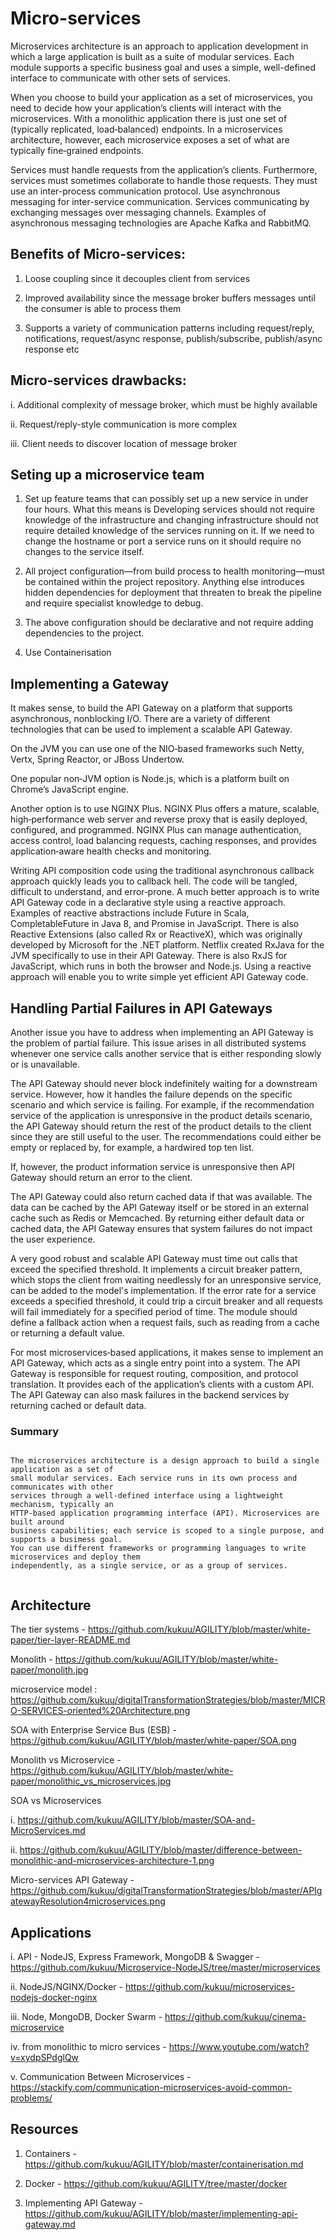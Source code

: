 # Micro-services

Microservices architecture is an approach to application development in which a large application is built as a suite of modular services. Each module supports a specific business goal and uses a simple, well-defined interface to communicate with other sets of services.

When you choose to build your application as a set of microservices, you need to decide how your application’s clients will interact with the microservices. With a monolithic application there is just one set of (typically replicated, load‑balanced) endpoints. In a microservices architecture, however, each microservice exposes a set of what are typically fine‑grained endpoints.

Services must handle requests from the application’s clients. Furthermore, services must sometimes collaborate to handle those requests. They must use an inter-process communication protocol. Use asynchronous messaging for inter-service communication. Services communicating by exchanging messages over messaging channels. Examples of asynchronous messaging technologies are Apache Kafka and RabbitMQ.


## Benefits of Micro-services:

1. Loose coupling since it decouples client from services

2. Improved availability since the message broker buffers messages until the consumer is able to process them

3. Supports a variety of communication patterns including request/reply, notifications, request/async response, publish/subscribe, publish/async response etc

## Micro-services drawbacks:

i. Additional complexity of message broker, which must be highly available

ii. Request/reply-style communication is more complex

iii. Client needs to discover location of message broker

## Seting up a  microservice team

1.	Set up feature teams  that can possibly set up a new service in under four hours. What this means
	is Developing services should not   require knowledge of the infrastructure and changing 
	infrastructure should not require detailed knowledge of the services running on it. 
	If we need to change the hostname or port a service runs on it should require no changes
	to the service itself.

2.	All project configuration—from build process to health monitoring—must be contained within the 
	project repository. Anything else introduces hidden dependencies for deployment that threaten
	to break the pipeline and require specialist knowledge to debug.

3.	The above configuration should be declarative and not require adding dependencies to the project.

4.   Use Containerisation

## Implementing a Gateway

It makes sense,  to build the API Gateway on a platform that supports asynchronous, nonblocking I/O. There are a variety of different technologies that can be used to implement a scalable API Gateway.

On the JVM you can use one of the NIO‑based frameworks such Netty, Vertx, Spring Reactor, or JBoss Undertow. 

One popular non‑JVM option is Node.js, which is a platform built on Chrome’s JavaScript engine. 

Another option is to use NGINX Plus. NGINX Plus offers a mature, scalable, high‑performance web server and reverse proxy that is easily deployed, configured, and programmed. NGINX Plus can manage authentication, access control, load balancing requests, caching responses, and provides application‑aware health checks and monitoring.


Writing API composition code using the traditional asynchronous callback approach quickly leads you to callback hell. The code will be tangled, difficult to understand, and error‑prone. A much better approach is to write API Gateway code in a declarative style using a reactive approach. Examples of reactive abstractions include Future in Scala, CompletableFuture in Java 8, and Promise in JavaScript. There is also Reactive Extensions (also called Rx or ReactiveX), which was originally developed by Microsoft for the .NET platform. Netflix created RxJava for the JVM specifically to use in their API Gateway. There is also RxJS for JavaScript, which runs in both the browser and Node.js. Using a reactive approach will enable you to write simple yet efficient API Gateway code.


## Handling Partial Failures in API Gateways


Another issue you have to address when implementing an API Gateway is the problem of partial failure. This issue arises in all distributed systems whenever one service calls another service that is either responding slowly or is unavailable.

The API Gateway should never block indefinitely waiting for a downstream service. However, how it handles the failure depends on the specific scenario and which service is failing. For example, if the recommendation service of the application is unresponsive in the product details scenario, the API Gateway should return the rest of the product details to the client since they are still useful to the user. The recommendations could either be empty or replaced by, for example, a hardwired top ten list.

If, however, the product information service is unresponsive then API Gateway should return an error to the client.

The API Gateway could also return cached data if that was available. The data can be cached by the API Gateway itself or be stored in an external cache such as Redis or Memcached. By returning either default data or cached data, the API Gateway ensures that system failures do not impact the user experience.

A very good robust and scalable API Gateway must time out calls that exceed the specified threshold. It implements a circuit breaker pattern, which stops the client from waiting needlessly for an unresponsive service, can be added to the model's implementation. If the error rate for a service exceeds a specified threshold, it could trip a circuit breaker and all requests will fail immediately for a specified period of time. The module should define a fallback action when a request fails, such as reading from a cache or returning a default value.

For most microservices‑based applications, it makes sense to implement an API Gateway, which acts as a single entry point into a system. The API Gateway is responsible for request routing, composition, and protocol translation. It provides each of the application’s clients with a custom API. The API Gateway can also mask failures in the backend services by returning cached or default data.

### Summary

```

The microservices architecture is a design approach to build a single application as a set of
small modular services. Each service runs in its own process and communicates with other 
services through a well-defined interface using a lightweight mechanism, typically an 
HTTP-based application programming interface (API). Microservices are built around 
business capabilities; each service is scoped to a single purpose, and supports a busimess goal.
You can use different frameworks or programming languages to write microservices and deploy them
independently, as a single service, or as a group of services.


```

## Architecture

The tier systems - https://github.com/kukuu/AGILITY/blob/master/white-paper/tier-layer-README.md

Monolith - https://github.com/kukuu/AGILITY/blob/master/white-paper/monolith.jpg

microservice model : https://github.com/kukuu/digitalTransformationStrategies/blob/master/MICRO-SERVICES-oriented%20Architecture.png

SOA with Enterprise Service Bus (ESB) - https://github.com/kukuu/AGILITY/blob/master/white-paper/SOA.png

 Monolith vs Microservice - https://github.com/kukuu/AGILITY/blob/master/white-paper/monolithic_vs_microservices.jpg

SOA vs Microservices

i. https://github.com/kukuu/AGILITY/blob/master/SOA-and-MicroServices.md

ii. https://github.com/kukuu/AGILITY/blob/master/difference-between-monolithic-and-microservices-architecture-1.png

Micro-services API Gateway - https://github.com/kukuu/digitalTransformationStrategies/blob/master/APIgatewayResolution4microservices.png

## Applications

i. API - NodeJS, Express Framework, MongoDB & Swagger - https://github.com/kukuu/Microservice-NodeJS/tree/master/microservices

ii. NodeJS/NGINX/Docker  - https://github.com/kukuu/microservices-nodejs-docker-nginx 

iii. Node, MongoDB, Docker Swarm - https://github.com/kukuu/cinema-microservice

iv. from monolithic  to micro services - https://www.youtube.com/watch?v=xydpSPdglQw 

v. Communication Between Microservices - https://stackify.com/communication-microservices-avoid-common-problems/ 

## Resources 

1. Containers - https://github.com/kukuu/AGILITY/blob/master/containerisation.md

2. Docker - https://github.com/kukuu/AGILITY/tree/master/docker

3. Implementing API Gateway - https://github.com/kukuu/AGILITY/blob/master/implementing-api-gateway.md
